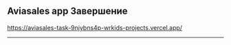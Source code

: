 Aviasales app Завершение
----------------------------
https://aviasales-task-9njybns4p-wrkids-projects.vercel.app/
____________________________

